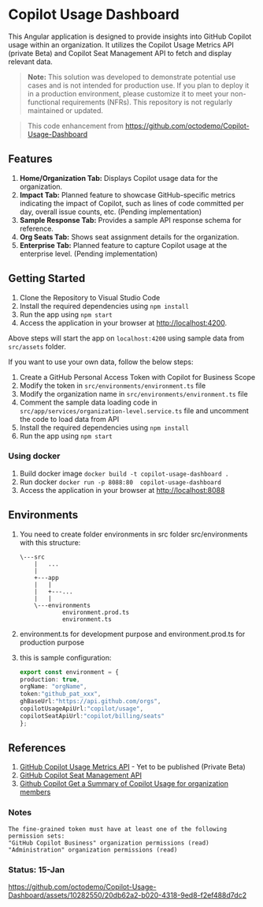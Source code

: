 # Copilot Usage Dashboard

This Angular application is designed to provide insights into GitHub Copilot usage within an organization. It utilizes the Copilot Usage Metrics API (private Beta) and Copilot Seat Management API to fetch and display relevant data.

> **Note:** This solution was developed to demonstrate potential use cases and is not intended for production use. If you plan to deploy it in a production environment, please customize it to meet your non-functional requirements (NFRs). This repository is not regularly maintained or updated.

> This code enhancement from <https://github.com/octodemo/Copilot-Usage-Dashboard>

## Features

1. **Home/Organization Tab:** Displays Copilot usage data for the organization.
2. **Impact Tab:** Planned feature to showcase GitHub-specific metrics indicating the impact of Copilot, such as lines of code committed per day, overall issue counts, etc. (Pending implementation)
3. **Sample Response Tab:** Provides a sample API response schema for reference.
4. **Org Seats Tab:** Shows seat assignment details for the organization.
5. **Enterprise Tab:** Planned feature to capture Copilot usage at the enterprise level. (Pending implementation)

## Getting Started

1. Clone the Repository to Visual Studio Code
2. Install the required dependencies using `npm install`
3. Run the app using `npm start`
4. Access the application in your browser at <http://localhost:4200>.

Above steps will start the app on `localhost:4200` using sample data from `src/assets` folder.

If you want to use your own data, follow the below steps:

1. Create a GitHub Personal Access Token with Copilot for Business Scope
2. Modify the token in `src/environments/environment.ts` file
3. Modify the organization name in `src/environments/environment.ts` file
4. Comment the sample data loading code in `src/app/services/organization-level.service.ts` file and uncomment the code to load data from API
5. Install the required dependencies using `npm install`
6. Run the app using `npm start`

### Using docker

1. Build docker image `docker build -t copilot-usage-dashboard .`
2. Run docker `docker run -p 8088:80  copilot-usage-dashboard`
3. Access the application in your browser at <http://localhost:8088>

## Environments

1. You need to create folder environments in src folder src/environments with this structure:

    ```text
    \---src
        |   ...
        |
        +---app
        |   |
        |   +---...
        |   |   
        \---environments
                environment.prod.ts
                environment.ts

    ```

2. environment.ts for development purpose  and environment.prod.ts for production purpose
3. this is sample configuration:

    ```ts
    export const environment = {
    production: true,
    orgName: "orgName",
    token:"github_pat_xxx",
    ghBaseUrl:"https://api.github.com/orgs",
    copilotUsageApiUrl:"copilot/usage",
    copilotSeatApiUrl:"copilot/billing/seats"
    };

    ```

## References

1. [GitHub Copilot Usage Metrics API](#) - Yet to be published (Private Beta)
2. [GitHub Copilot Seat Management API](https://docs.github.com/en/rest/copilot?apiVersion=2022-11-28)
3. [Github Copilot Get a Summary of Copilot Usage for organization members](https://docs.github.com/en/rest/copilot/copilot-usage?apiVersion=2022-11-28#get-a-summary-of-copilot-usage-for-organization-members)

### Notes

```text
The fine-grained token must have at least one of the following permission sets:
"GitHub Copilot Business" organization permissions (read)
"Administration" organization permissions (read)
```

### Status: 15-Jan

<https://github.com/octodemo/Copilot-Usage-Dashboard/assets/10282550/20db62a2-b020-4318-9ed8-f2ef488d7dc2>
